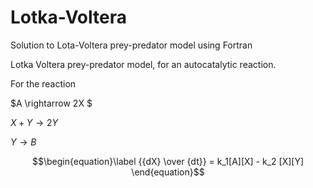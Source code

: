 # Lotka-Voltera
Solution to Lota-Voltera prey-predator model using Fortran

Lotka Voltera prey-predator model, for an autocatalytic reaction. 

For the reaction

$A \rightarrow 2X $

$X + Y \rightarrow 2Y$

$Y \rightarrow B$

```math
\begin{equation}\label
{{dX} \over {dt}} = k_1[A][X] - k_2 [X][Y]
\end{equation}
```
